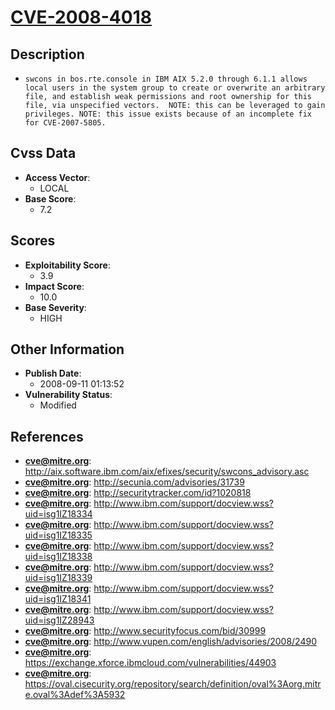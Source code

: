 
# [CVE-2008-4018](https://cve.mitre.org/cgi-bin/cvename.cgi?name=CVE-2008-4018)

## Description

- `swcons in bos.rte.console in IBM AIX 5.2.0 through 6.1.1 allows local users in the system group to create or overwrite an arbitrary file, and establish weak permissions and root ownership for this file, via unspecified vectors.  NOTE: this can be leveraged to gain privileges. NOTE: this issue exists because of an incomplete fix for CVE-2007-5805.`

## Cvss Data

- **Access Vector**:
  - LOCAL
- **Base Score**:
  - 7.2

## Scores

- **Exploitability Score**:
  - 3.9
- **Impact Score**:
  - 10.0
- **Base Severity**:
  - HIGH

## Other Information

- **Publish Date**:
  - 2008-09-11 01:13:52
- **Vulnerability Status**:
  - Modified

## References

- **cve@mitre.org**: http://aix.software.ibm.com/aix/efixes/security/swcons_advisory.asc
- **cve@mitre.org**: http://secunia.com/advisories/31739
- **cve@mitre.org**: http://securitytracker.com/id?1020818
- **cve@mitre.org**: http://www.ibm.com/support/docview.wss?uid=isg1IZ18334
- **cve@mitre.org**: http://www.ibm.com/support/docview.wss?uid=isg1IZ18335
- **cve@mitre.org**: http://www.ibm.com/support/docview.wss?uid=isg1IZ18338
- **cve@mitre.org**: http://www.ibm.com/support/docview.wss?uid=isg1IZ18339
- **cve@mitre.org**: http://www.ibm.com/support/docview.wss?uid=isg1IZ18341
- **cve@mitre.org**: http://www.ibm.com/support/docview.wss?uid=isg1IZ28943
- **cve@mitre.org**: http://www.securityfocus.com/bid/30999
- **cve@mitre.org**: http://www.vupen.com/english/advisories/2008/2490
- **cve@mitre.org**: https://exchange.xforce.ibmcloud.com/vulnerabilities/44903
- **cve@mitre.org**: https://oval.cisecurity.org/repository/search/definition/oval%3Aorg.mitre.oval%3Adef%3A5932
